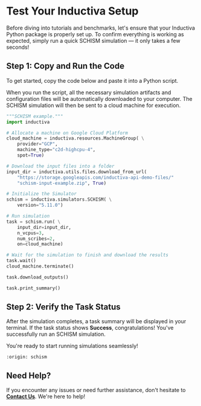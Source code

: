 # Test Your Inductiva Setup
Before diving into tutorials and benchmarks, let's ensure that your Inductiva Python package is properly set up. To confirm everything is working as expected, simply run a quick SCHISM simulation — it only takes a few seconds!

## Step 1: Copy and Run the Code
To get started, copy the code below and paste it into a Python script.

When you run the script, all the necessary simulation artifacts and configuration files will be automatically downloaded to your computer. The SCHISM simulation will then be sent to a cloud machine for execution.

```python
"""SCHISM example."""
import inductiva

# Allocate a machine on Google Cloud Platform
cloud_machine = inductiva.resources.MachineGroup( \
    provider="GCP",
    machine_type="c2d-highcpu-4",
    spot=True)

# Download the input files into a folder
input_dir = inductiva.utils.files.download_from_url(
    "https://storage.googleapis.com/inductiva-api-demo-files/"
    "schism-input-example.zip", True)

# Initialize the Simulator
schism = inductiva.simulators.SCHISM( \
    version="5.11.0")

# Run simulation 
task = schism.run( \
    input_dir=input_dir,
    n_vcpus=3,
    num_scribes=2,
    on=cloud_machine)

# Wait for the simulation to finish and download the results
task.wait()
cloud_machine.terminate()

task.download_outputs()

task.print_summary()
```

## Step 2: Verify the Task Status
After the simulation completes, a task summary will be displayed in your terminal. If the task status shows **Success**, congratulations! You've successfully run an SCHISM simulation.

You're ready to start running simulations seamlessly!

```{banner_small}
:origin: schism
```

## Need Help?
If you encounter any issues or need further assistance, don't hesitate to [**Contact Us**](mailto:support@inductiva.ai). We're here to help!
